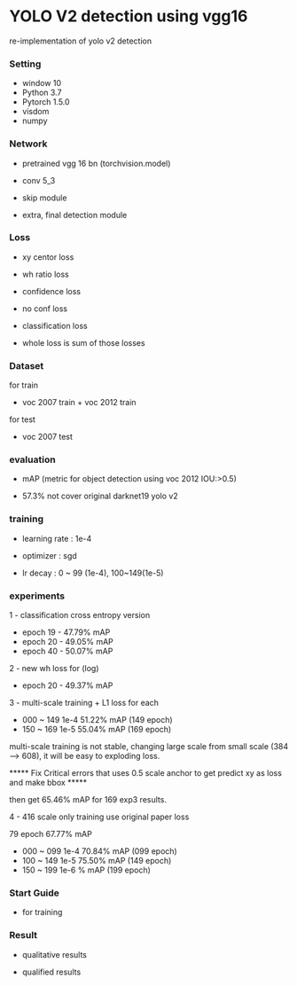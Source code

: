 # YOLO V2 detection using vgg16

re-implementation of yolo v2 detection 

### Setting

- window 10 
- Python 3.7
- Pytorch 1.5.0
- visdom
- numpy 

### Network

- pretrained vgg 16 bn (torchvision.model)

- conv 5_3

- skip module

- extra, final detection module 

### Loss

- xy centor loss 

- wh ratio loss 

- confidence loss

- no conf loss

- classification loss 

- whole loss is sum of those losses

### Dataset

for train 
- voc 2007 train + voc 2012 train

for test
- voc 2007 test

### evaluation 

- mAP (metric for object detection using voc 2012 IOU:>0.5)

- 57.3% not cover original darknet19 yolo v2 

### training 

- learning rate : 1e-4

- optimizer : sgd

- lr decay : 0 ~ 99 (1e-4), 100~149(1e-5)

### experiments

1 -  classification cross entropy version 

- epoch 19 - 47.79% mAP
- epoch 20 - 49.05% mAP
- epoch 40 - 50.07% mAP

2 - new wh loss for (log)

- epoch 20 - 49.37% mAP

3 - multi-scale training + L1 loss for each 

- 000 ~ 149 1e-4 51.22% mAP (149 epoch)
- 150 ~ 169 1e-5 55.04% mAP (169 epoch)

multi-scale training is not stable, changing large scale from small scale (384 --> 608), it will be easy to exploding loss.

***** Fix Critical errors that uses 0.5 scale anchor to get predict xy as loss and make bbox *****

then get 65.46% mAP for 169 exp3 results. 

4 - 416 scale only training use original paper loss  


79 epoch 67.77% mAP
- 000 ~ 099 1e-4 70.84% mAP (099 epoch)
- 100 ~ 149 1e-5 75.50% mAP (149 epoch) 
- 150 ~ 199 1e-6 % mAP (199 epoch)

### Start Guide

- for training

### Result 

- qualitative results

- qualified results

